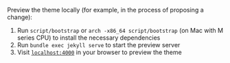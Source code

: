 Preview the theme locally (for example, in the process of proposing a change):

1. Run `script/bootstrap` or `arch -x86_64 script/bootstrap` (on Mac with M series CPU) to install the necessary dependencies
2. Run `bundle exec jekyll serve` to start the preview server
3. Visit [`localhost:4000`](http://localhost:4000) in your browser to preview the theme
